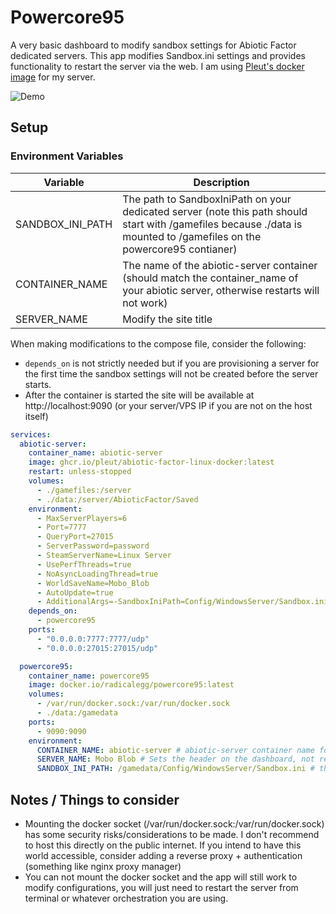 # Powercore95

A very basic dashboard to modify sandbox settings for Abiotic Factor dedicated servers. This app modifies Sandbox.ini settings and provides functionality to restart the server via the web. I am using [Pleut's docker image](https://github.com/Pleut/abiotic-factor-linux-docker) for my server.

![Demo](./doc/assets/demo.gif)

## Setup

### Environment Variables

| Variable         | Description                                                                                                                                                            |
| ---------------- | ---------------------------------------------------------------------------------------------------------------------------------------------------------------------- |
| SANDBOX_INI_PATH | The path to SandboxIniPath on your dedicated server (note this path should start with /gamefiles because ./data is mounted to /gamefiles on the powercore95 contianer) |
| CONTAINER_NAME   | The name of the abiotic-server container (should match the container_name of your abiotic server, otherwise restarts will not work)                                    |
| SERVER_NAME      | Modify the site title                                                                                                                                                  |

When making modifications to the compose file, consider the following:

- `depends_on` is not strictly needed but if you are provisioning a server for the first time
  the sandbox settings will not be created before the server starts.
- After the container is started the site will be available at http://localhost:9090 (or your server/VPS IP if you are not on the host itself)

```yaml
services:
  abiotic-server:
    container_name: abiotic-server
    image: ghcr.io/pleut/abiotic-factor-linux-docker:latest
    restart: unless-stopped
    volumes:
      - ./gamefiles:/server
      - ./data:/server/AbioticFactor/Saved
    environment:
      - MaxServerPlayers=6
      - Port=7777
      - QueryPort=27015
      - ServerPassword=password
      - SteamServerName=Linux Server
      - UsePerfThreads=true
      - NoAsyncLoadingThread=true
      - WorldSaveName=Mobo_Blob
      - AutoUpdate=true
      - AdditionalArgs=-SandboxIniPath=Config/WindowsServer/Sandbox.ini
    depends_on:
      - powercore95
    ports:
      - "0.0.0.0:7777:7777/udp"
      - "0.0.0.0:27015:27015/udp"

  powercore95:
    container_name: powercore95
    image: docker.io/radicalegg/powercore95:latest
    volumes:
      - /var/run/docker.sock:/var/run/docker.sock
      - ./data:/gamedata
    ports:
      - 9090:9090
    environment:
      CONTAINER_NAME: abiotic-server # abiotic-server container name for restarts
      SERVER_NAME: Mobo Blob # Sets the header on the dashboard, not related to the abiotic-server container
      SANDBOX_INI_PATH: /gamedata/Config/WindowsServer/Sandbox.ini # this default and does not need to be explicitly set
```

## Notes / Things to consider

- Mounting the docker socket (/var/run/docker.sock:/var/run/docker.sock) has some security risks/considerations to be made. I don't recommend to host this directly on the public internet. If you intend to have this world accessible, consider adding a reverse proxy + authentication (something like nginx proxy manager)
- You can not mount the docker socket and the app will still work to modify configurations, you will just need to restart the server from terminal or whatever orchestration you are using.

